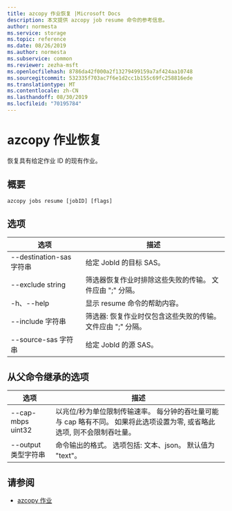 ```yaml
---
title: azcopy 作业恢复 |Microsoft Docs
description: 本文提供 azcopy job resume 命令的参考信息。
author: normesta
ms.service: storage
ms.topic: reference
ms.date: 08/26/2019
ms.author: normesta
ms.subservice: common
ms.reviewer: zezha-msft
ms.openlocfilehash: 8786da42f000a2f13279499159a7af424aa10748
ms.sourcegitcommit: 532335f703ac7f6e1d2cc1b155c69fc258816ede
ms.translationtype: MT
ms.contentlocale: zh-CN
ms.lasthandoff: 08/30/2019
ms.locfileid: "70195784"
---
```

# <a name="azcopy-jobs-resume"></a>azcopy 作业恢复

恢复具有给定作业 ID 的现有作业。

## <a name="synopsis"></a>概要

```azcopy
azcopy jobs resume [jobID] [flags]
```

## <a name="options"></a>选项

|选项|描述|
|--|--|
|--destination-sas 字符串|给定 JobId 的目标 SAS。|
|--exclude string|筛选器恢复作业时排除这些失败的传输。 文件应由 ";" 分隔。|
|-h、--help|显示 resume 命令的帮助内容。|
|--include 字符串|筛选器: 恢复作业时仅包含这些失败的传输。 文件应由 ";" 分隔。|
|--source-sas 字符串 |给定 JobId 的源 SAS。|

## <a name="options-inherited-from-parent-commands"></a>从父命令继承的选项

|选项|描述|
|---|---|
|--cap-mbps uint32|以兆位/秒为单位限制传输速率。 每分钟的吞吐量可能与 cap 略有不同。 如果将此选项设置为零, 或省略此选项, 则不会限制吞吐量。|
|--output 类型字符串|命令输出的格式。 选项包括: 文本、json。 默认值为 "text"。|

## <a name="see-also"></a>请参阅

- [azcopy 作业](storage-ref-azcopy-jobs.md)
